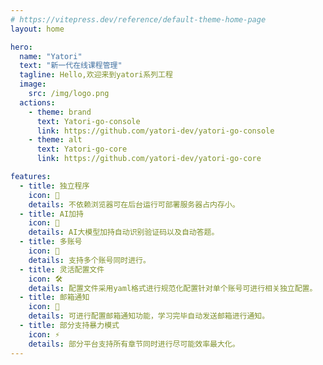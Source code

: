 ```yaml
---
# https://vitepress.dev/reference/default-theme-home-page
layout: home

hero:
  name: "Yatori"
  text: "新一代在线课程管理"
  tagline: Hello,欢迎来到yatori系列工程
  image:
    src: /img/logo.png
  actions:
    - theme: brand
      text: Yatori-go-console
      link: https://github.com/yatori-dev/yatori-go-console
    - theme: alt
      text: Yatori-go-core
      link: https://github.com/yatori-dev/yatori-go-core

features:
  - title: 独立程序
    icon: 🎉
    details: 不依赖浏览器可在后台运行可部署服务器占内存小。
  - title: AI加持
    icon: 🤖
    details: AI大模型加持自动识别验证码以及自动答题。
  - title: 多账号
    icon: 👀
    details: 支持多个账号同时进行。
  - title: 灵活配置文件
    icon: 🛠️
    details: 配置文件采用yaml格式进行规范化配置针对单个账号可进行相关独立配置。
  - title: 邮箱通知
    icon: 📨
    details: 可进行配置邮箱通知功能，学习完毕自动发送邮箱进行通知。
  - title: 部分支持暴力模式
    icon: ⚡️
    details: 部分平台支持所有章节同时进行尽可能效率最大化。
---
```


